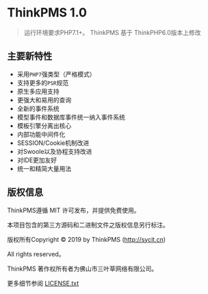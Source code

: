 ThinkPMS 1.0
===============

> 运行环境要求PHP7.1+。
> ThinkPMS 基于 ThinkPHP6.0版本上修改

## 主要新特性

* 采用`PHP7`强类型（严格模式）
* 支持更多的`PSR`规范
* 原生多应用支持
* 更强大和易用的查询
* 全新的事件系统
* 模型事件和数据库事件统一纳入事件系统
* 模板引擎分离出核心
* 内部功能中间件化
* SESSION/Cookie机制改进
* 对Swoole以及协程支持改进
* 对IDE更加友好
* 统一和精简大量用法


## 版权信息

ThinkPMS遵循 MIT 许可发布，并提供免费使用。

本项目包含的第三方源码和二进制文件之版权信息另行标注。

版权所有Copyright © 2019 by ThinkPMS (http://sycit.cn)

All rights reserved。

ThinkPMS 著作权所有者为佛山市三叶草网络有限公司。

更多细节参阅 [LICENSE.txt](LICENSE.txt)